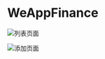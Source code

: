 # WeAppFinance

![列表页面](http://ww1.sinaimg.cn/mw690/77c29b23gw1fapek1mjefj20hq0piaax.jpg "列表页面")
 
![添加页面](http://ww2.sinaimg.cn/mw690/77c29b23gw1fapek2dhwmj20hq0qkq3m.jpg "添加页面")